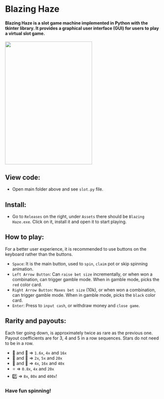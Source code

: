 # Blazing Haze

#### Blazing Haze is a slot game machine implemented in Python with the tkinter library. It provides a graphical user interface (GUI) for users to play a virtual slot game.

<img src="https://media.giphy.com/media/v1.Y2lkPTc5MGI3NjExNmZkZWNjYjUwNmY5ZTAzMzIzNmI2MWM0OTJlYjg0NjRjOTRlOWIzMiZlcD12MV9pbnRlcm5hbF9naWZzX2dpZklkJmN0PWc/9WxflgEMYJUQT7m3jy/giphy.gif" width="75%" height="400">

## View code:
- Open main folder above and see `slot.py` file. 

## Install:
- Go to `Releases` on the right, under `Assets` there should be `Blazing Haze.exe`. Click on it, install it and open it to start playing.

## How to play:

For a better user experience, it is recommended to use buttons on the keyboard rather than the buttons.

- `Space`: It is the main button, used to `spin`, `claim` pot or skip spinning animation.
- `Left Arrow Button`: Can `raise bet size` incrementally, or when won a combination, can trigger gamble mode.  When in gamble mode, picks the `red` color card.
- `Right Arrow Button`: `Maxes bet size` (10k), or when won a combination, can trigger gamble mode. When in gamble mode, picks the `black` color card.
- `Enter`: Press to `input cash`, or withdraw money and `close game`.

## Rarity and payouts:

Each tier going down, is approximately twice as rare as the previous one.
Payout coefficients are for 3, 4 and 5 in a row sequences. Stars do not need to be in a row.

- 🍒 and 🍋 => `1.6x`, `4x` and `16x`
- 🍊 and 🍌 => `2x`, `5x` and `20x`
- 🍉 and 🍇 => `4x`, `16x` and `40x`
- ⭐ => `0.8x`, `4x` and `20x`
- 7️⃣ =>  `8x`, `80x` and `400x`!

### Have fun spinning!
